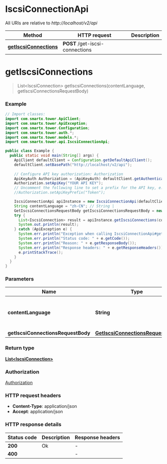 # IscsiConnectionApi

All URIs are relative to *http://localhost/v2/api*

Method | HTTP request | Description
------------- | ------------- | -------------
[**getIscsiConnections**](IscsiConnectionApi.md#getIscsiConnections) | **POST** /get-iscsi-connections | 


<a name="getIscsiConnections"></a>
# **getIscsiConnections**
> List&lt;IscsiConnection&gt; getIscsiConnections(contentLanguage, getIscsiConnectionsRequestBody)



### Example
```java
// Import classes:
import com.smartx.tower.ApiClient;
import com.smartx.tower.ApiException;
import com.smartx.tower.Configuration;
import com.smartx.tower.auth.*;
import com.smartx.tower.models.*;
import com.smartx.tower.api.IscsiConnectionApi;

public class Example {
  public static void main(String[] args) {
    ApiClient defaultClient = Configuration.getDefaultApiClient();
    defaultClient.setBasePath("http://localhost/v2/api");
    
    // Configure API key authorization: Authorization
    ApiKeyAuth Authorization = (ApiKeyAuth) defaultClient.getAuthentication("Authorization");
    Authorization.setApiKey("YOUR API KEY");
    // Uncomment the following line to set a prefix for the API key, e.g. "Token" (defaults to null)
    //Authorization.setApiKeyPrefix("Token");

    IscsiConnectionApi apiInstance = new IscsiConnectionApi(defaultClient);
    String contentLanguage = "zh-CN"; // String | 
    GetIscsiConnectionsRequestBody getIscsiConnectionsRequestBody = new GetIscsiConnectionsRequestBody(); // GetIscsiConnectionsRequestBody | 
    try {
      List<IscsiConnection> result = apiInstance.getIscsiConnections(contentLanguage, getIscsiConnectionsRequestBody);
      System.out.println(result);
    } catch (ApiException e) {
      System.err.println("Exception when calling IscsiConnectionApi#getIscsiConnections");
      System.err.println("Status code: " + e.getCode());
      System.err.println("Reason: " + e.getResponseBody());
      System.err.println("Response headers: " + e.getResponseHeaders());
      e.printStackTrace();
    }
  }
}
```

### Parameters

Name | Type | Description  | Notes
------------- | ------------- | ------------- | -------------
 **contentLanguage** | **String**|  | [enum: zh-CN, en-US]
 **getIscsiConnectionsRequestBody** | [**GetIscsiConnectionsRequestBody**](GetIscsiConnectionsRequestBody.md)|  |

### Return type

[**List&lt;IscsiConnection&gt;**](IscsiConnection.md)

### Authorization

[Authorization](../README.md#Authorization)

### HTTP request headers

 - **Content-Type**: application/json
 - **Accept**: application/json

### HTTP response details
| Status code | Description | Response headers |
|-------------|-------------|------------------|
**200** | Ok |  -  |
**400** |  |  -  |


